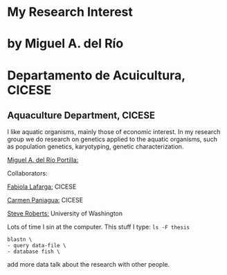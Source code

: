 # My Research Interest
# by Miguel A. del Río
# Departamento de Acuicultura, CICESE
Aquaculture Department, CICESE
---
I like aquatic organisms, mainly those of economic interest. 
In my research group we do research on genetics applied to the aquatic organisms, such as population genetics, karyotyping, genetic characterization.

[Miguel A. del Río Portilla:](http://www.cicese.edu.mx/int/index.php?mod=persacd&dep=6205&op=fpa&numemp=1578)

Collaborators:

[Fabiola Lafarga:](http://www.cicese.edu.mx/int/index.php?mod=persacd&dep=6205&op=fpa&numemp=3428) CICESE

[Carmen Paniagua:](http://www.cicese.edu.mx/int/index.php?mod=persacd&dep=6205&op=fpa&numemp=2158) CICESE

[Steve Roberts:](https://faculty.washington.edu/sr320/) University of Washington

Lots of time I sin at the computer. This stuff I type: `ls -F thesis`

```
blastn \
- query data-file \
- database fish \
```
add more data talk about the research with other people.
